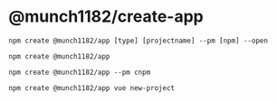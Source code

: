 # @munch1182/create-app

```
npm create @munch1182/app [type] [projectname] --pm [npm] --open 
```


```
npm create @munch1182/app
```

```
npm create @munch1182/app --pm cnpm
```

```
npm create @munch1182/app vue new-project
```